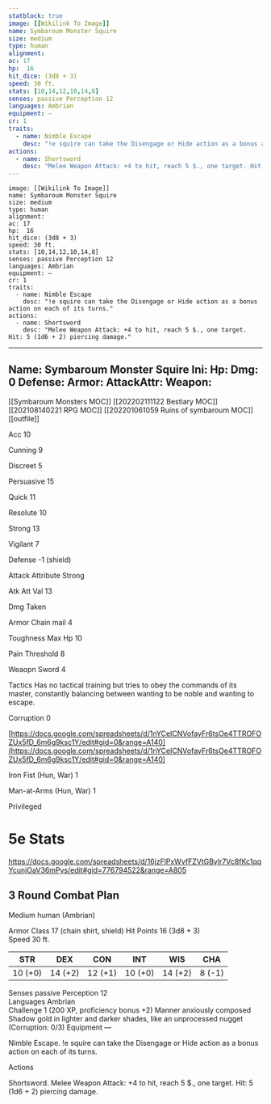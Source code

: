 ```yaml
---
statblock: true
image: [[Wikilink To Image]]
name: Symbaroum Monster Squire
size: medium
type: human
alignment:
ac: 17
hp:  16
hit_dice: (3d8 + 3)
speed: 30 ft.
stats: [10,14,12,10,14,8]
senses: passive Perception 12
languages: Ambrian
equipment: —
cr: 1
traits:
  - name: Nimble Escape
    desc: "!e squire can take the Disengage or Hide action as a bonus action on each of its turns."
actions:
  - name: Shortsword
    desc: "Melee Weapon Attack: +4 to hit, reach 5 $., one target. Hit: 5 (1d6 + 2) piercing damage."
---
```

```statblock
image: [[Wikilink To Image]]
name: Symbaroum Monster Squire
size: medium
type: human
alignment:
ac: 17
hp:  16
hit_dice: (3d8 + 3)
speed: 30 ft.
stats: [10,14,12,10,14,8]
senses: passive Perception 12
languages: Ambrian
equipment: —
cr: 1
traits:
  - name: Nimble Escape
    desc: "!e squire can take the Disengage or Hide action as a bonus action on each of its turns."
actions:
  - name: Shortsword
    desc: "Melee Weapon Attack: +4 to hit, reach 5 $., one target. Hit: 5 (1d6 + 2) piercing damage."
```
---
Name: Symbaroum Monster Squire
Ini: 
Hp: 
Dmg: 0
Defense: 
Armor: 
AttackAttr: 
Weapon: 
---
[[Symbaroum Monsters MOC]]
[[202202111122 Bestiary MOC]]
[[202108140221 RPG MOC]]
[[202201061059 Ruins of symbaroum MOC]]
[[outfile]]

Acc 10

Cunning 9

Discreet 5

Persuasive 15

Quick 11

Resolute 10

Strong 13

Vigilant 7

Defense -1 (shield)

Attack Attribute Strong

Atk Att Val 13

Dmg Taken

Armor Chain mail 4

Toughness Max Hp 10

Pain Threshold 8

Weaopn Sword 4

Tactics Has no tactical training but tries to obey the commands of its master, constantly balancing between wanting to be noble and wanting to escape.

Corruption 0

[https://docs.google.com/spreadsheets/d/1nYCeICNVofayFr6tsOe4TTROFOZUx5fD_6m6g9ksc1Y/edit#gid=0&range=A140](https://docs.google.com/spreadsheets/d/1nYCeICNVofayFr6tsOe4TTROFOZUx5fD_6m6g9ksc1Y/edit#gid=0&range=A140)

Iron Fist (Hun, War) 1

Man-at-Arms (Hun, War) 1

Privileged

# 5e Stats 
https://docs.google.com/spreadsheets/d/16jzFlPxWvfFZVtGBylr7Vc8fKc1qqYcunjOaV36mPys/edit#gid=776794522&range=A805
## 3 Round Combat Plan

Medium human (Ambrian)


Armor Class 17 (chain shirt, shield)
Hit Points 16 (3d8 + 3)  
Speed 30 ft.

| STR     | DEX     | CON     | INT     | WIS     | CHA    |
| ------- | ------- | ------- | ------- | ------- | ------ |
| 10 (+0) | 14 (+2) | 12 (+1) | 10 (+0) | 14 (+2) | 8 (-1) |



Senses passive Perception 12  
Languages Ambrian  
Challenge 1 (200 XP, proficiency bonus +2) 
Manner anxiously composed  
Shadow gold in lighter and darker shades, like an unprocessed nugget (Corruption: 0/3) Equipment —

Nimble Escape. !e squire can take the Disengage or Hide action as a bonus action on each of its turns.

Actions

Shortsword. Melee Weapon Attack: +4 to hit, reach 5 $., one target. Hit: 5 (1d6 + 2) piercing damage.

